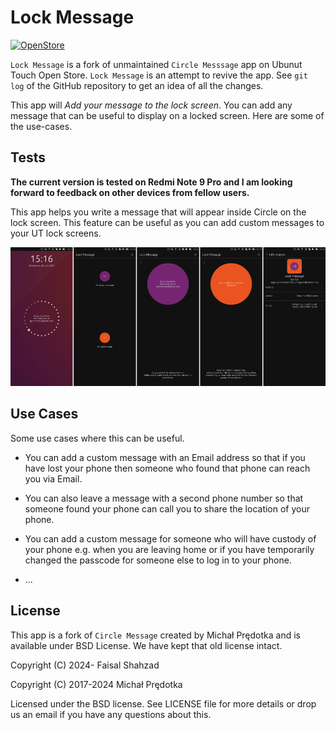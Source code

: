 # Lock Message

[![OpenStore](https://open-store.io/badges/en_US.png)](https://open-store.io/app/lock-message.pybodensee)

`Lock Message` is a fork of unmaintained `Circle Messsage` app on Ubunut Touch Open Store. `Lock Message` is an attempt to revive the app. See `git log` of the GitHub repository to get an idea of all the changes.

This app will *Add your message to the lock screen*. You can add any message that can be useful to display on a locked screen. Here are some of the use-cases.

## Tests

**The current version is tested on Redmi Note 9 Pro and I am looking forward to feedback on other devices from fellow users.**

This app helps you write a message that will appear inside Circle on the lock screen. This feature can be useful as you can add custom messages to your UT lock screens.

![PySensors Running on Xiaomi Redmi Pro 9 with Ubunut Touch/Liomiri ](assets/composit.png)

## Use Cases

Some use cases where this can be useful.

- You can add a custom message with an Email address so that if you have lost your phone then someone who found that phone can reach you via Email.

- You can also leave a message with a second phone number so that someone found your phone can call you to share the location of your phone.

- You can add a custom message for someone who will have custody of your phone e.g. when you are leaving home or if you have temporarily changed the passcode for someone else to log in to your phone.

- ...

## License
This app is a fork of `Circle Message` created by Michał Prędotka and is available under BSD License. We have kept that old license intact. 


Copyright (C) 2024-   Faisal Shahzad

Copyright (C) 2017-2024  Michał Prędotka

Licensed under the BSD license. See LICENSE file for more details or drop us an email if you have any questions about this.
